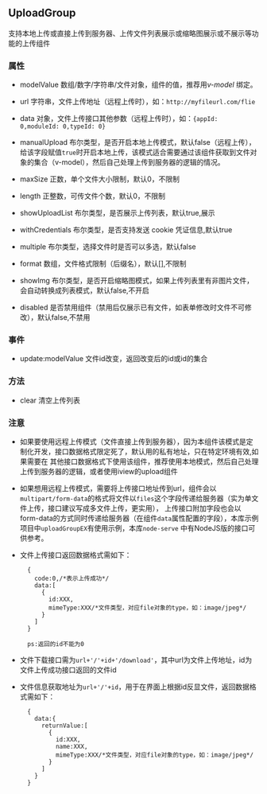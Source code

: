 ## UploadGroup
支持本地上传或直接上传到服务器、上传文件列表展示或缩略图展示或不展示等功能的上传组件

### 属性
* modelValue 数组/数字/字符串/文件对象，组件的值，推荐用*v-model* 绑定。

* url 字符串，文件上传地址（远程上传时），如：`http://myfileurl.com/flie`

* data 对象，文件上传接口其他参数（远程上传时），如：`{appId: 0,moduleId: 0,typeId: 0}`

* manualUpload 布尔类型，是否开启本地上传模式，默认false（远程上传），给该字段赋值`true`时开启本地上传，该模式适合需要通过该组件获取到文件对象的集合（v-model），然后自己处理上传到服务器的逻辑的情况。

* maxSize 正数，单个文件大小限制，默认0，不限制

* length 正整数，可传文件个数，默认0，不限制

* showUploadList 布尔类型，是否展示上传列表，默认true,展示

* withCredentials 布尔类型，是否支持发送 cookie 凭证信息,默认true

* multiple 布尔类型，选择文件时是否可以多选，默认false

* format 数组，文件格式限制（后缀名），默认[],不限制

* showImg 布尔类型，是否开启缩略图模式，如果上传列表里有非图片文件，会自动转换成列表模式，默认false,不开启

* disabled 是否禁用组件（禁用后仅展示已有文件，如表单修改时文件不可修改），默认false,不禁用
### 事件
* update:modelValue 文件id改变，返回改变后的id或id的集合
### 方法
* clear 清空上传列表
### 注意
* 如果要使用远程上传模式（文件直接上传到服务器），因为本组件该模式是定制化开发，接口数据格式限定死了，默认用的私有地址，只在特定环境有效,如果需要在
其他接口数据格式下使用该组件，推荐使用本地模式，然后自己处理上传到服务器的逻辑，或者使用iview的upload组件

* 如果想用远程上传模式，需要将上传接口地址传到url，组件会以`multipart/form-data`的格式将文件以`files`这个字段传递给服务器（实为单文件上传，接口建议写成多文件上传，更实用），
上传接口附加字段也会以form-data的方式同时传递给服务器（在组件`data`属性配置的字段），本库示例项目中`uploadGroupEX`有使用示例，本库`node-serve`
中有NodeJS版的接口可供参考。

* 文件上传接口返回数据格式需如下：
  ```
    {
      code:0,/*表示上传成功*/
      data:[
        {
          id:XXX,
          mimeType:XXX/*文件类型，对应file对象的type，如：image/jpeg*/
        }
      ]
    }
  
    ps:返回的id不能为0
  ```
* 文件下载接口需为`url+'/'+id+'/download'`，其中url为文件上传地址，id为文件上传成功接口返回的文件id

* 文件信息获取地址为`url+'/'+id`，用于在界面上根据id反显文件，返回数据格式需如下：
  ```
    {
      data:{
        returnValue:[
          {
            id:XXX,
            name:XXX,
            mimeType:XXX/*文件类型，对应file对象的type，如：image/jpeg*/
          }
        ]
      }
    }
  ```                 
